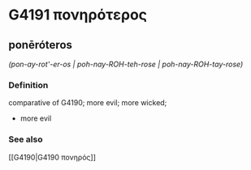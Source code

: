 # G4191 πονηρότερος

## ponēróteros

_(pon-ay-rot'-er-os | poh-nay-ROH-teh-rose | poh-nay-ROH-tay-rose)_

### Definition

comparative of G4190; more evil; more wicked; 

- more evil

### See also

[[G4190|G4190 πονηρός]]
